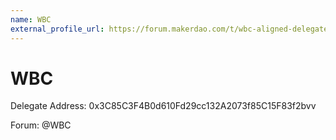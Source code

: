 ```yaml
---
name: WBC
external_profile_url: https://forum.makerdao.com/t/wbc-aligned-delegate-communications/20828
---
```


# WBC
Delegate Address: 0x3C85C3F4B0d610Fd29cc132A2073f85C15F83f2bvv

Forum: @WBC
